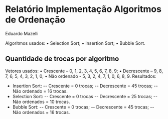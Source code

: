 # Relatório Implementação Algoritmos de Ordenação
Eduardo Mazelli

Algoritmos usados:
•	Selection Sort;
•	Insertion Sort;
•	Bubble Sort.

## Quantidade de trocas por algoritmo

Vetores usados:
•	Crescente – 0, 1, 2, 3, 4, 5, 6, 7, 8, 9;
•	Decrescente – 9, 8, 7, 6, 5, 4, 3, 2, 1, 0;
•	Não ordenado - 5, 3, 2, 4, 7, 1, 0, 6, 8, 9.
Resultados:
- Insertion Sort:
-- Crescente = 0 trocas;
-- Decrescente = 45 trocas;
-- Não ordenado = 16 trocas.
- Selection Sort:
-- Crescente = 0 trocas
-- Decrescente = 25 trocas;
-- Não ordenados = 10 trocas.
- Bubble Sort:
-- Crescente = 0 trocas;
-- Decrescente = 45 trocas;
-- Não ordenados = 16 trocas.
